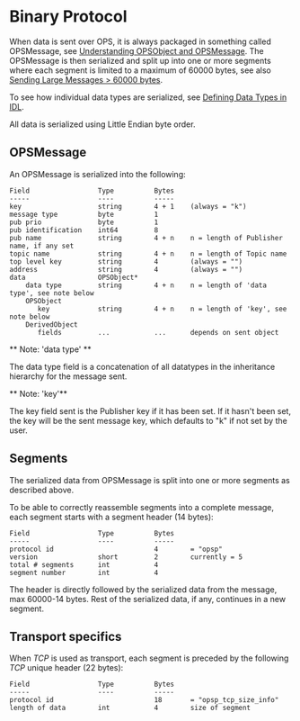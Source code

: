 # Binary Protocol #
When data is sent over OPS, it is always packaged in something called OPSMessage, see [Understanding OPSObject and OPSMessage](OpsMessage.md). The OPSMessage is then serialized and split up into one or more segments where each segment is limited to a maximum of 60000 bytes, see also [Sending Large Messages > 60000 bytes](LargeMessages.md).

To see how individual data types are serialized, see [Defining Data Types in IDL](IDLLanguage.md).

All data is serialized using Little Endian byte order.

## OPSMessage ##
An OPSMessage is serialized into the following:
```
Field                 Type          Bytes
-----                 ----          -----
key                   string        4 + 1    (always = "k")
message type          byte          1
pub prio              byte          1
pub identification    int64         8
pub name              string        4 + n    n = length of Publisher name, if any set
topic name            string        4 + n    n = length of Topic name
top level key         string        4        (always = "")
address               string        4        (always = "")
data                  OPSObject*    
    data type         string        4 + n    n = length of 'data type', see note below
    OPSObject
       key            string        4 + n    n = length of 'key', see note below
    DerivedObject
       fields         ...           ...      depends on sent object
```
** Note: 'data type' **

The data type field is a concatenation of all datatypes in the inheritance hierarchy for the message sent.

** Note: 'key'**

The key field sent is the Publisher key if it has been set. If it hasn't been set, the key will be the sent message key, which defaults to "k" if not set by the user.

## Segments ##
The serialized data from OPSMessage is split into one or more segments as described above.

To be able to correctly reassemble segments into a complete message, each segment starts with a segment header (14 bytes):

```
Field                 Type          Bytes
-----                 ----          -----
protocol id                         4        = "opsp"
version               short         2        currently = 5
total # segments      int           4
segment number        int           4
```
The header is directly followed by the serialized data from the message, max 60000-14 bytes. Rest of the serialized data, if any, continues in a new segment.

## Transport specifics ##

When *TCP* is used as transport, each segment is preceded by the following *TCP* unique header (22 bytes):

```
Field                 Type          Bytes
-----                 ----          -----
protocol id                         18       = "opsp_tcp_size_info"
length of data        int           4        size of segment
```
